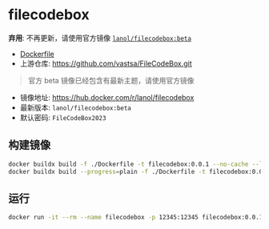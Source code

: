 # filecodebox

**弃用**: 不再更新，请使用官方镜像 [`lanol/filecodebox:beta`](https://hub.docker.com/r/lanol/filecodebox/tags)

+ [Dockerfile](https://github.com/aliuq/apps-image/tree/master/apps/filecodebox)
+ 上游仓库: <https://github.com/vastsa/FileCodeBox.git>

> 官方 beta 镜像已经包含有最新主题，请使用官方镜像

+ 镜像地址: <https://hub.docker.com/r/lanol/filecodebox>
+ 最新版本: `lanol/filecodebox:beta`
+ 默认密码: `FileCodeBox2023`

## 构建镜像

```bash
docker buildx build -f ./Dockerfile -t filecodebox:0.0.1 --no-cache --load .
docker buildx build --progress=plain -f ./Dockerfile -t filecodebox:0.0.1 --no-cache --load .
```

## 运行

```bash
docker run -it --rm --name filecodebox -p 12345:12345 filecodebox:0.0.1
```
